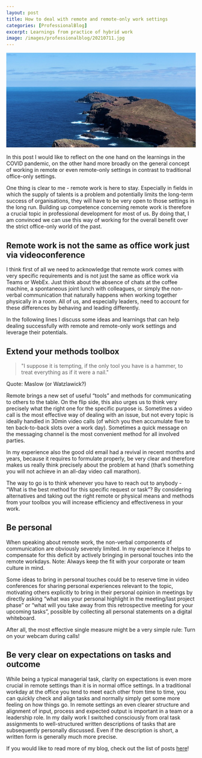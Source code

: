 ```yaml
---
layout: post
title: How to deal with remote and remote-only work settings
categories: [ProfessionalBlog]
excerpt: Learnings from practice of hybrid work
image: /images/professionalblog/20210711.jpg
---
```


![Jakob’s Professional blog](../images/professionalblog/20210711.jpg)

 In this post I would like to reflect on the one hand on the learnings in the COVID pandemic, on the other hand more broadly on the general concept of working in remote or even remote-only settings in contrast to traditional office-only settings.

One thing is clear to me - remote work is here to stay. Especially in fields in which the supply of talents is a problem and potentially limits the long-term success of organisations, they will have to be very open to those settings in the long run. Building up competence concerning remote work is therefore a crucial topic in professional development for most of us. By doing that, I am convinced we can use this way of working for the overall benefit over the strict office-only world of the past.

## Remote work is not the same as office work just via videoconference

I think first of all we need to acknowledge that remote work comes with very specific requirements and is not just the same as office work via Teams or WebEx. Just think about the absence of chats at the coffee machine, a spontaneous joint lunch with colleagues, or simply the non-verbal communication that naturally happens when working together physically in a room. All of us, and especially leaders, need to account for these differences by behaving and leading differently.

In the following lines I discuss some ideas and learnings that can help dealing successfully with remote and remote-only work settings and leverage their potentials.

## Extend your methods toolbox

> "I suppose it is tempting, if the only tool you have is a hammer, to treat everything as if it were a nail." 

Quote: Maslow (or Watzlawick?)

Remote brings a new set of useful “tools” and methods for communicating to others to the table. On the flip side, this also urges us to think very precisely what the right one for the specific purpose is. Sometimes a video call is the most effective way of dealing with an issue, but not every topic is ideally handled in 30min video calls (of which you then accumulate five to ten back-to-back slots over a work day). Sometimes a quick message on the messaging channel is the most convenient method for all involved parties.

In my experience also the good old email had a revival in recent months and years, because it requires to formulate properly, be very clear and therefore makes us really think precisely about the problem at hand (that’s something you will not achieve in an all-day video call marathon).

The way to go is to think whenever you have to reach out to anybody - “What is the best method for this specific request or task”? By considering alternatives and taking out the right remote or physical means and methods from your toolbox you will increase efficiency and effectiveness in your work.

## Be personal

When speaking about remote work, the non-verbal components of communication are obviously severely limited. In my experience it helps to compensate for this deficit by actively bringing in personal touches into the remote workdays. Note: Always keep the fit with your corporate or team culture in mind.

Some ideas to bring in personal touches could be to reserve time in video conferences for sharing personal experiences relevant to the topic, motivating others explicitly to bring in their personal opinion in meetings by directly asking “what was your personal highlight in the meeting/last project phase” or “what will you take away from this retrospective meeting for your upcoming tasks”, possible by collecting all personal statements on a digital whiteboard.

After all, the most effective single measure might be a very simple rule: Turn on your webcam during calls!

## Be very clear on expectations on tasks and outcome

While being a typical managerial task, clarity on expectations is even more crucial in remote settings than it is in normal office settings. In a traditional workday at the office you tend to meet each other from time to time, you can quickly check and align tasks and normally simply get some more feeling on how things go. In remote settings an even clearer structure and alignment of input, process and expected output is important in a team or a leadership role. In my daily work I switched consciously from oral task assignments to well-structured written descriptions of tasks that are subsequently personally discussed. Even if the description is short, a written form is generally much more precise. 


If you would like to read more of my blog, check out the list of posts [here](../work#professional-blog)!